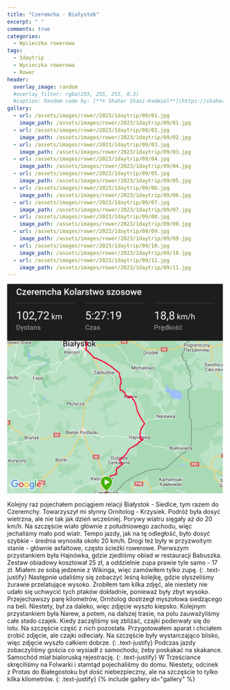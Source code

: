 ```yaml
---
title: "Czeremcha - Białystok"
excerpt: " "
comments: true
categories:
  - Wycieczka rowerowa
tags:
  - 1daytrip
  - Wycieczka rowerowa
  - Rower
header:
  overlay_image: random
  #overlay_filter: rgba(255, 255, 255, 0.3)
  #caption: Random code by: [**© Shahar Shani-Kadmiel**](https://shaharkadmiel.github.io)"
gallery:
  - url: /assets/images/rower/2023/1daytrip/09/01.jpg
    image_path: /assets/images/rower/2023/1daytrip/09/01.jpg
  - url: /assets/images/rower/2023/1daytrip/09/02.jpg
    image_path: /assets/images/rower/2023/1daytrip/09/02.jpg
  - url: /assets/images/rower/2023/1daytrip/09/03.jpg
    image_path: /assets/images/rower/2023/1daytrip/09/03.jpg
  - url: /assets/images/rower/2023/1daytrip/09/04.jpg
    image_path: /assets/images/rower/2023/1daytrip/09/04.jpg
  - url: /assets/images/rower/2023/1daytrip/09/05.jpg
    image_path: /assets/images/rower/2023/1daytrip/09/05.jpg
  - url: /assets/images/rower/2023/1daytrip/09/06.jpg
    image_path: /assets/images/rower/2023/1daytrip/09/06.jpg
  - url: /assets/images/rower/2023/1daytrip/09/07.jpg
    image_path: /assets/images/rower/2023/1daytrip/09/07.jpg
  - url: /assets/images/rower/2023/1daytrip/09/08.jpg
    image_path: /assets/images/rower/2023/1daytrip/09/08.jpg
  - url: /assets/images/rower/2023/1daytrip/09/09.jpg
    image_path: /assets/images/rower/2023/1daytrip/09/09.jpg
  - url: /assets/images/rower/2023/1daytrip/09/10.jpg
    image_path: /assets/images/rower/2023/1daytrip/09/10.jpg
  - url: /assets/images/rower/2023/1daytrip/09/11.jpg
    image_path: /assets/images/rower/2023/1daytrip/09/11.jpg
---
```

![mapka](/assets/images/rower/2023/1daytrip/09/mapka.png)

Kolejny raz pojechałem pociągiem relacji Białystok - Siedlce, tym razem do Czeremchy. Towarzyszył mi słynny Ornitolog - Krzysiek. Podróż była dosyć wietrzna, ale nie tak jak dzień wcześniej. Porywy wiatru sięgały aż do 20 km/h. Na szczęście wiało głównie z południowego zachodu, więc jechaliśmy mało pod wiatr. Tempo jazdy, jak na tę odległość, było dosyć szybkie - średnia wynosiła około 20 km/h. Drogi też były w przyzwoitym stanie - głównie asfaltowe, często ścieżki rowerowe. Pierwszym przystankiem była Hajnówka, gdzie zjedliśmy obiad w restauracji Babuszka. Zestaw obiadowy kosztował 25 zł, a oddzielnie zupa prawie tyle samo - 17 zł. Miałem ze sobą jedzenie z Wikinga, więc zamówiłem tylko zupę.
{: .text-justify}
Następnie udaliśmy się zobaczyć leśną kolejkę, gdzie słyszeliśmy żurawie przelatujące wysoko. Zrobiłem tam kilka zdjęć, ale niestety nie udało się uchwycić tych ptaków dokładnie, ponieważ były zbyt wysoko. Przejechawszy parę kilometrów, Ornitolog dostrzegł myszołowa siedzącego na beli. Niestety, był za daleko, więc zdjęcie wyszło kiepsko. Kolejnym przystankiem była Narew, a potem, na dalszej trasie, na polu zauważyliśmy całe stado czajek. Kiedy zaczęliśmy się zbliżać, czajki poderwały się do lotu. Na szczęście część z nich pozostała. Przygotowałem aparat i chciałem zrobić zdjęcie, ale czajki odleciały. Na szczęście były wystarczająco blisko, więc zdjęcie wyszło całkiem dobrze. 
{: .text-justify}
Podczas jazdy zobaczyliśmy gościa co wysiadł z samochodu, żeby poskakać na skakance. Samochód miał bialoruską rejestrację. 
{: .text-justify}
W Trześciance skręciliśmy na Folwarki i stamtąd pojechaliśmy do domu. Niestety, odcinek z Protas do Białegostoku był dość niebezpieczny, ale na szczęście to tylko kilka kilometrów.
{: .text-justify}
{% include gallery id="gallery" %}

